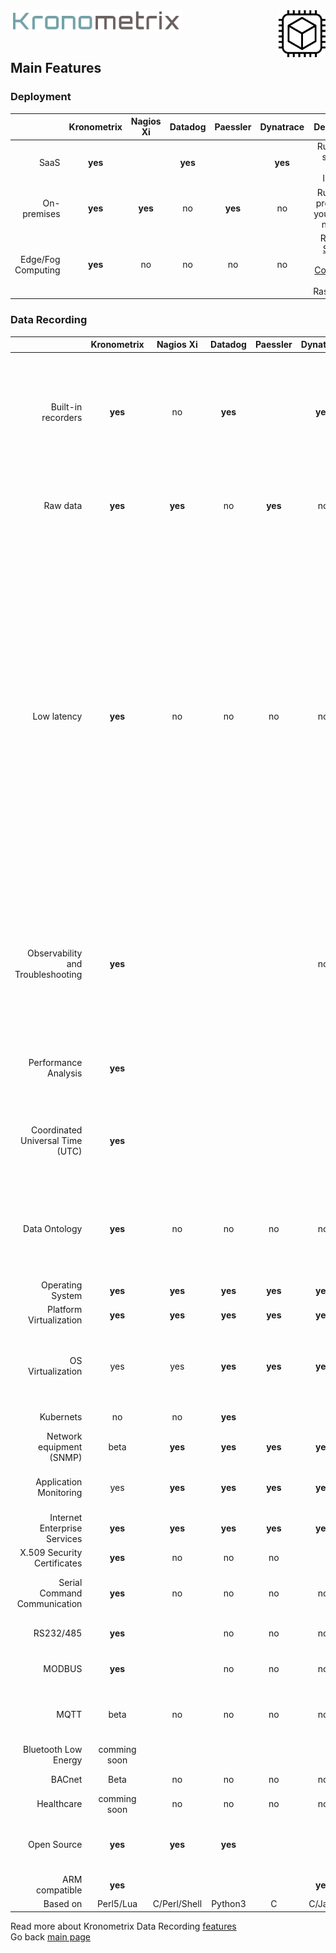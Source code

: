 <img src="/docs/img/k-logo.png" align="left" height="35" width="275" />
<img src="/docs/img/KDR.gif" align="right" height="75" width="75" />
<br/><br/>
<br/>

## Main Features


### Deployment

|| Kronometrix | Nagios Xi | Datadog | Paessler | Dynatrace | Description |
|------:|:------:|:------:|:------:|:------:|:------:|:------:| 
| SaaS | **yes** |  | **yes** | | **yes** | Run it as a service, over Internet |
| On-premises | **yes** | **yes** | no | **yes** | no | Run it as a product on your private network |  
| Edge/Fog Computing | **yes** | no | no | no | no | Run it on [Single-Board Computers](https://en.wikipedia.org/wiki/Single-board_computer), like RaspberryPI|


### Data Recording

|| Kronometrix | Nagios Xi | Datadog | Paessler | Dynatrace | Description |
|------:|:------:|:------:|:------:|:------:|:------:|:------:| 
| Built-in recorders | **yes** | no | **yes** | | **yes** | Own or 3rd party recorders. Datadog uses StatsD. Dynatrace uses native binaries and Java Compuware agent for Linux, Windows |
| Raw data | **yes** | **yes** | no | **yes** | no | DataDog Agent7 takes 750MB disk space, no original raw data available  |  
| Low latency | **yes** | no | no | no | no | Datadog aggregates all collected data, using different summary statistics functions. This means no possibility to retrieve the original raw data, higher consumption of system CPU resources (it needs to calculate all sort of aggregate functions). Kronometrix data recorders will not aggregate raw datadata, to always offer access to the original raw data, being very efficient, with a low memory and CPU footprint |
| Observability and Troubleshooting | **yes** | | | | no | Kronometrix data recorders can be used interactively for observability, troubleshooting and debug operations or continously for performance analysis and capapcity planning |
| Performance Analysis | **yes** | | | | | Designed for performance analysis and capacity planning & management |
| Coordinated Universal Time  (UTC) | **yes** | | | | | Kronometrix Data Recording uses UTC by default making easy and simple to share data  |
| Data Ontology | **yes** | no| no | no | no | Kronometrix Data Recording has groupped and classified all recorded metrics, for a very efficient data analysis process |
| Operating System | **yes** | **yes** | **yes** | **yes** | **yes** | |
| Platform Virtualization | **yes** | **yes** | **yes** | **yes** | **yes** | |
| OS Virtualization | yes | yes | **yes** | **yes** | **yes** | Kronometrix Data Recording supports Linux containers, FreeBSD jails, Solaris zones and Docker |
| Kubernets | no | no | **yes** | | | Kronometrix roadmap 2022 |
| Network equipment (SNMP) | beta | **yes** | **yes** | **yes** | **yes** | Kronometrix improvements Q4 2021 |
| Application Monitoring | yes | **yes** | **yes** | **yes** | **yes** | Kronometrix improvements Q4 2021 J2EE, DB monitoring |
| Internet Enterprise Services | **yes** | **yes** | **yes** | **yes** | **yes** | |
| X.509 Security Certificates | **yes** | no | no | no | | |
| Serial Command Communication | **yes** | no | no | no | no | Can connect to manage and control serial devices |
| RS232/485 | **yes** | | no | no | no | Serial RS232/RS485 support |
| MODBUS | **yes** | | no | no | no | MODBUS RTU, ASCII, TCP support |
| MQTT | beta | no | no | no | no | MQTT 3/5 support. Kronometrix improvements Q4 2021 |
| Bluetooth Low Energy | comming soon | | | | | Kronometrix roadmap 2022 |
| BACnet | Beta | no | no | no | no | Kronometrix roadmap 2022 |
| Healthcare | comming soon | no | no | no | no | Kronometrix roadmap 2023 |
| Open Source | **yes** | **yes** | **yes** | | | Datadog uses StatsD. Dynatrace uses Compuware Java agent |
| ARM compatible | **yes** | | | | **yes** | |
| Based on | Perl5/Lua | C/Perl/Shell | Python3 | C | C/Java | |

Read more about Kronometrix Data Recording [features](https://www.kronometrix.com/fabric/recorders/) 
<br/>
Go back [main page](https://gitlab.com/kronometrix/recording/)

